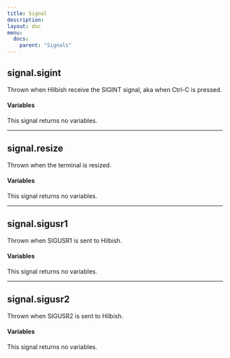 ```yaml
---
title: Signal
description:
layout: doc
menu:
  docs:
    parent: "Signals"
---
```


## signal.sigint
Thrown when Hilbish receive the SIGINT signal,
aka when Ctrl-C is pressed.

#### Variables
This signal returns no variables.

<hr>
	
## signal.resize
Thrown when the terminal is resized.

#### Variables
This signal returns no variables.

<hr>

## signal.sigusr1
Thrown when SIGUSR1 is sent to Hilbish.

#### Variables
This signal returns no variables.

<hr>

## signal.sigusr2
Thrown when SIGUSR2 is sent to Hilbish.

#### Variables
This signal returns no variables.

